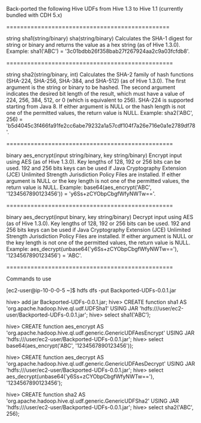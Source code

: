 Back-ported the following Hive UDFs from Hive 1.3 to Hive 1.1 (currently bundled with CDH 5.x)

===============================================

string sha1(string/binary)
sha(string/binary)
Calculates the SHA-1 digest for string or binary and returns the value as a hex string (as of Hive 1.3.0). Example: sha1('ABC') = '3c01bdbb26f358bab27f267924aa2c9a03fcfdb8'.

================================================

string	sha2(string/binary, int)	Calculates the SHA-2 family of hash functions (SHA-224, SHA-256, SHA-384, and SHA-512) (as of Hive 1.3.0). The first argument is the string or binary to be hashed. The second argument indicates the desired bit length of the result, which must have a value of 224, 256, 384, 512, or 0 (which is equivalent to 256). SHA-224 is supported starting from Java 8. If either argument is NULL or the hash length is not one of the permitted values, the return value is NULL. Example: sha2('ABC', 256) = 'b5d4045c3f466fa91fe2cc6abe79232a1a57cdf104f7a26e716e0a1e2789df78'.

================================================

binary	aes_encrypt(input string/binary, key string/binary)	Encrypt input using AES (as of Hive 1.3.0). Key lengths of 128, 192 or 256 bits can be used. 192 and 256 bits keys can be used if Java Cryptography Extension (JCE) Unlimited Strength Jurisdiction Policy Files are installed. If either argument is NULL or the key length is not one of the permitted values, the return value is NULL. Example: base64(aes_encrypt('ABC', '1234567890123456')) = 'y6Ss+zCYObpCbgfWfyNWTw=='.

================================================

binary	aes_decrypt(input binary, key string/binary)	Decrypt input using AES (as of Hive 1.3.0). Key lengths of 128, 192 or 256 bits can be used. 192 and 256 bits keys can be used if Java Cryptography Extension (JCE) Unlimited Strength Jurisdiction Policy Files are installed. If either argument is NULL or the key length is not one of the permitted values, the return value is NULL. Example: aes_decrypt(unbase64('y6Ss+zCYObpCbgfWfyNWTw=='), '1234567890123456') = 'ABC'.

================================================


Commands to use

[ec2-user@ip-10-0-0-5 ~]$ hdfs dfs -put Backported-UDFs-0.0.1.jar
 
hive> add jar Backported-UDFs-0.0.1.jar;
hive> CREATE function sha1 AS 'org.apache.hadoop.hive.ql.udf.UDFSha1' USING JAR 'hdfs:///user/ec2-user/Backported-UDFs-0.0.1.jar';
hive> select sha1('ABC');
 
hive> CREATE function aes_encrypt AS 'org.apache.hadoop.hive.ql.udf.generic.GenericUDFAesEncrypt' USING JAR 'hdfs:///user/ec2-user/Backported-UDFs-0.0.1.jar';
hive> select base64(aes_encrypt('ABC', '1234567890123456'));
 
hive> CREATE function aes_decrypt AS 'org.apache.hadoop.hive.ql.udf.generic.GenericUDFAesDecrypt' USING JAR 'hdfs:///user/ec2-user/Backported-UDFs-0.0.1.jar';
hive> select aes_decrypt(unbase64('y6Ss+zCYObpCbgfWfyNWTw=='), '1234567890123456');
 
hive> CREATE function sha2 AS 'org.apache.hadoop.hive.ql.udf.generic.GenericUDFSha2' USING JAR 'hdfs:///user/ec2-user/Backported-UDFs-0.0.1.jar';
hive> select sha2('ABC', 256);
